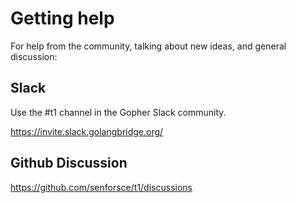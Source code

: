 # Getting help

For help from the community, talking about new ideas, and general discussion:

## Slack

Use the #t1 channel in the Gopher Slack community.

https://invite.slack.golangbridge.org/

## Github Discussion

https://github.com/senforsce/t1/discussions
